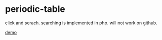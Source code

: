 # periodic-table

click and serach. searching is implemented in php. will not work on github. 

[demo](https://yk-liu.github.io/clickable_periodic_table/serach.html)
